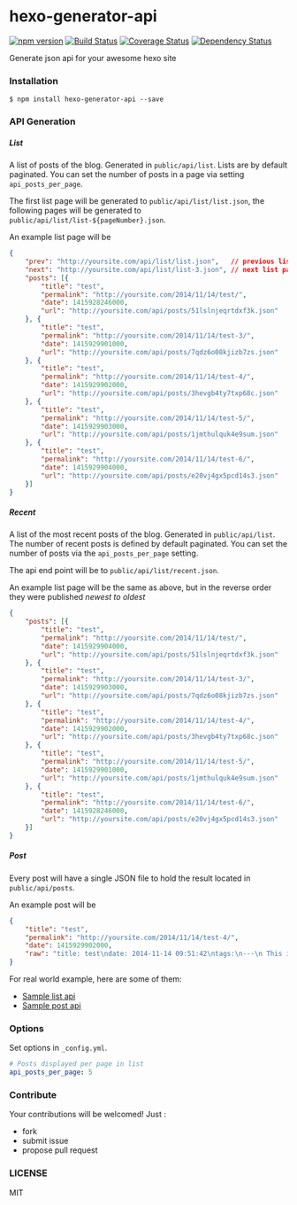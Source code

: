 # hexo-generator-api

[![npm version][npm-badge]][npm-url]
[![Build Status][travis-badge]][travis-url]
[![Coverage Status][coveralls-badge]][coveralls-url]
[![Dependency Status][david-badge]][david-url]

Generate json api for your awesome hexo site

### Installation

```
$ npm install hexo-generator-api --save
```


### API Generation

##### List
A list of posts of the blog. Generated in `public/api/list`. Lists are by default paginated. You can set the number of posts in a page via setting `api_posts_per_page`.

The first list page will be generated to `public/api/list/list.json`, the following pages will be generated to `public/api/list/list-${pageNumber}.json`.

An example list page will be

```json
{
    "prev": "http://yoursite.com/api/list/list.json",   // previous list page (null if not exists)
    "next": "http://yoursite.com/api/list/list-3.json", // next list page (null if not exists)
    "posts": [{
        "title": "test",
        "permalink": "http://yoursite.com/2014/11/14/test/",
        "date": 1415928246000,
        "url": "http://yoursite.com/api/posts/51lslnjeqrtdxf3k.json"
    }, {
        "title": "test",
        "permalink": "http://yoursite.com/2014/11/14/test-3/",
        "date": 1415929901000,
        "url": "http://yoursite.com/api/posts/7qdz6o08kjizb7zs.json"
    }, {
        "title": "test",
        "permalink": "http://yoursite.com/2014/11/14/test-4/",
        "date": 1415929902000,
        "url": "http://yoursite.com/api/posts/3hevgb4ty7txp68c.json"
    }, {
        "title": "test",
        "permalink": "http://yoursite.com/2014/11/14/test-5/",
        "date": 1415929903000,
        "url": "http://yoursite.com/api/posts/1jmthulquk4e9sum.json"
    }, {
        "title": "test",
        "permalink": "http://yoursite.com/2014/11/14/test-6/",
        "date": 1415929904000,
        "url": "http://yoursite.com/api/posts/e20vj4gx5pcd14s3.json"
    }]
}
```

##### Recent
A list of the most recent posts of the blog. Generated in `public/api/list`. The number of recent posts is defined by default paginated. You can set the number of posts via the `api_posts_per_page` setting.

The api end point will be to `public/api/list/recent.json`.

An example list page will be the same as above, but in the reverse order they were published *newest to oldest*

```json
{
    "posts": [{
        "title": "test",
        "permalink": "http://yoursite.com/2014/11/14/test/",
        "date": 1415929904000,
        "url": "http://yoursite.com/api/posts/51lslnjeqrtdxf3k.json"
    }, {
        "title": "test",
        "permalink": "http://yoursite.com/2014/11/14/test-3/",
        "date": 1415929903000,
        "url": "http://yoursite.com/api/posts/7qdz6o08kjizb7zs.json"
    }, {
        "title": "test",
        "permalink": "http://yoursite.com/2014/11/14/test-4/",
        "date": 1415929902000,
        "url": "http://yoursite.com/api/posts/3hevgb4ty7txp68c.json"
    }, {
        "title": "test",
        "permalink": "http://yoursite.com/2014/11/14/test-5/",
        "date": 1415929901000,
        "url": "http://yoursite.com/api/posts/1jmthulquk4e9sum.json"
    }, {
        "title": "test",
        "permalink": "http://yoursite.com/2014/11/14/test-6/",
        "date": 1415928246000,
        "url": "http://yoursite.com/api/posts/e20vj4gx5pcd14s3.json"
    }]
}
```

##### Post
Every post will have a single JSON file to hold the result located in `public/api/posts`.

An example post will be

```json
{
    "title": "test",
    "permalink": "http://yoursite.com/2014/11/14/test-4/",
    "date": 1415929902000,
    "raw": "title: test\ndate: 2014-11-14 09:51:42\ntags:\n---\n This is a very good post."
}
```

For real world example, here are some of them:

- [Sample list api](http://blog.leapoahead.com/api/list/list.json)
- [Sample post api](http://blog.leapoahead.com/api/posts/e5e19bowadlm6rh3.json)

### Options
Set options in `_config.yml`.

```yml
# Posts displayed per page in list
api_posts_per_page: 5
```

### Contribute

Your contributions will be welcomed! Just :

- fork
- submit issue
- propose pull request

### LICENSE
MIT

[npm-badge]: https://badge.fury.io/js/hexo-generator-api.svg
[npm-url]: https://badge.fury.io/js/hexo-generator-api
[travis-badge]: https://api.travis-ci.org/tjwudi/hexo-generator-api.svg
[travis-url]: https://travis-ci.org/tjwudi/hexo-generator-api
[coveralls-badge]:https://coveralls.io/repos/tjwudi/hexo-generator-api/badge.svg?branch=master&service=github
[coveralls-url]: https://coveralls.io/github/tjwudi/hexo-generator-api?branch=master
[david-badge]: https://david-dm.org/tjwudi/hexo-generator-api.svg
[david-url]: https://david-dm.org/tjwudi/hexo-generator-api
